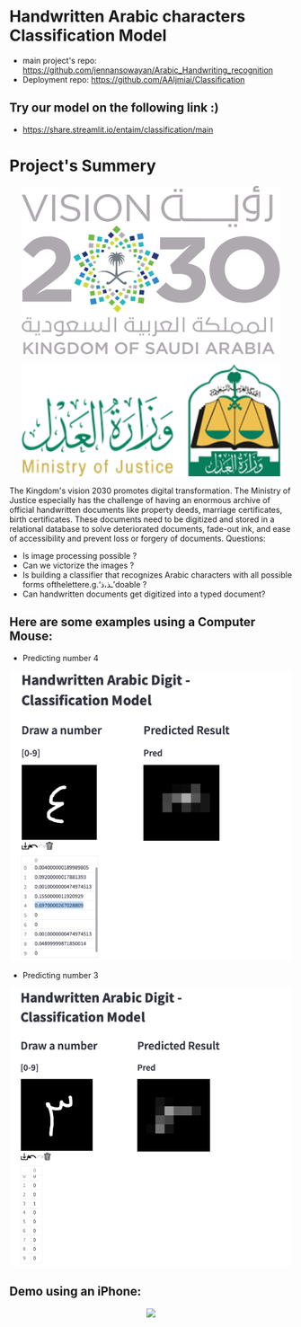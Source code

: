 # Handwritten Arabic characters Classification Model

* main project's repo: https://github.com/jennansowayan/Arabic_Handwriting_recognition
* Deployment repo: https://github.com/AAljmiai/Classification

## Try our model on the following link :) 
* https://share.streamlit.io/entaim/classification/main

# Project's Summery

<p align="center">
  <img width="460" height="300" src="https://github.com/jennansowayan/Arabic_Handwriting_recognition/blob/main/logo/v2030.png?raw=true">
</p>
<p align="center">
  <img width="460" height="200" src="https://github.com/jennansowayan/Arabic_Handwriting_recognition/blob/main/logo/mj.png?raw=true">
</p>

The Kingdom's vision 2030 promotes digital transformation. The Ministry of Justice especially has the challenge of having an enormous archive of official handwritten documents like property deeds, marriage certificates, birth certificates. These documents need to be digitized and stored in a relational database to solve deteriorated documents, fade-out ink, and ease of accessibility and prevent loss or forgery of documents.
Questions:
-  Is image processing possible ?
-  Can we victorize the images ?
-  Is building a classifier that recognizes Arabic characters with all possible forms
ofthelettere.g.‘ـذ،ذ’doable ?
-  Can handwritten documents get digitized into a typed document?

## Here are some examples using a Computer Mouse:

- Predicting number 4

<p align="center">
  <img src="https://github.com/AAljmiai/Classification/raw/main/Screen%20Shot%202021-12-17%20at%201.00.56%20PM.png">
</p>

- Predicting number 3

<p align="center">
  <img src="https://github.com/AAljmiai/Classification/raw/main/Screen%20Shot%202021-12-17%20at%2012.58.55%20PM.png">
</p>

## Demo using an iPhone:

<p align="center">
  <img src="https://github.com/AAljmiai/Classification/raw/main/iphone.gif">
</p>
